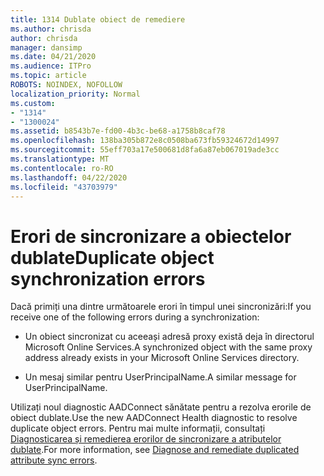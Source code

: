 ```yaml
---
title: 1314 Dublate obiect de remediere
ms.author: chrisda
author: chrisda
manager: dansimp
ms.date: 04/21/2020
ms.audience: ITPro
ms.topic: article
ROBOTS: NOINDEX, NOFOLLOW
localization_priority: Normal
ms.custom:
- "1314"
- "1300024"
ms.assetid: b8543b7e-fd00-4b3c-be68-a1758b8caf78
ms.openlocfilehash: 138ba305b872e8c0508ba673fb59324672d14997
ms.sourcegitcommit: 55eff703a17e500681d8fa6a87eb067019ade3cc
ms.translationtype: MT
ms.contentlocale: ro-RO
ms.lasthandoff: 04/22/2020
ms.locfileid: "43703979"
---
```

# <a name="duplicate-object-synchronization-errors"></a><span data-ttu-id="ebf94-102">Erori de sincronizare a obiectelor dublate</span><span class="sxs-lookup"><span data-stu-id="ebf94-102">Duplicate object synchronization errors</span></span>

<span data-ttu-id="ebf94-103">Dacă primiți una dintre următoarele erori în timpul unei sincronizări:</span><span class="sxs-lookup"><span data-stu-id="ebf94-103">If you receive one of the following errors during a synchronization:</span></span>

- <span data-ttu-id="ebf94-104">Un obiect sincronizat cu aceeași adresă proxy există deja în directorul Microsoft Online Services.</span><span class="sxs-lookup"><span data-stu-id="ebf94-104">A synchronized object with the same proxy address already exists in your Microsoft Online Services directory.</span></span>

- <span data-ttu-id="ebf94-105">Un mesaj similar pentru UserPrincipalName.</span><span class="sxs-lookup"><span data-stu-id="ebf94-105">A similar message for UserPrincipalName.</span></span>

<span data-ttu-id="ebf94-106">Utilizați noul diagnostic AADConnect sănătate pentru a rezolva erorile de obiect dublate.</span><span class="sxs-lookup"><span data-stu-id="ebf94-106">Use the new AADConnect Health diagnostic to resolve duplicate object errors.</span></span> <span data-ttu-id="ebf94-107">Pentru mai multe informații, consultați [Diagnosticarea și remedierea erorilor de sincronizare a atributelor dublate](https://docs.microsoft.com/azure/active-directory/hybrid/how-to-connect-health-diagnose-sync-errors).</span><span class="sxs-lookup"><span data-stu-id="ebf94-107">For more information, see [Diagnose and remediate duplicated attribute sync errors](https://docs.microsoft.com/azure/active-directory/hybrid/how-to-connect-health-diagnose-sync-errors).</span></span>
